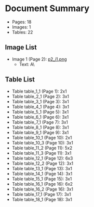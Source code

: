 # Document Summary

- Pages: 18
- Images: 1
- Tables: 22

## Image List

- Image 1 (Page 2): [p2_i1.png](pdf_images/p2_i1.png)
  - Text: A\

## Table List

- Table table_1_1 (Page 1): 2x1
- Table table_2_1 (Page 2): 3x1
- Table table_3_1 (Page 3): 3x1
- Table table_4_1 (Page 4): 3x1
- Table table_5_1 (Page 5): 3x1
- Table table_6_1 (Page 6): 3x1
- Table table_7_1 (Page 7): 3x1
- Table table_8_1 (Page 8): 3x1
- Table table_9_1 (Page 9): 3x1
- Table table_10_1 (Page 10): 2x1
- Table table_10_3 (Page 10): 3x1
- Table table_11_2 (Page 11): 5x2
- Table table_11_3 (Page 11): 3x1
- Table table_12_1 (Page 12): 6x3
- Table table_12_2 (Page 12): 3x1
- Table table_13_1 (Page 13): 3x1
- Table table_14_1 (Page 14): 3x1
- Table table_15_1 (Page 15): 3x1
- Table table_16_1 (Page 16): 6x2
- Table table_16_2 (Page 16): 3x1
- Table table_17_1 (Page 17): 3x1
- Table table_18_1 (Page 18): 3x1
